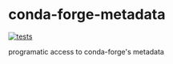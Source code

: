 # conda-forge-metadata
[![tests](https://github.com/regro/conda-forge-metadata/actions/workflows/tests.yml/badge.svg)](https://github.com/regro/conda-forge-metadata/actions/workflows/tests.yml)

programatic access to conda-forge's metadata
